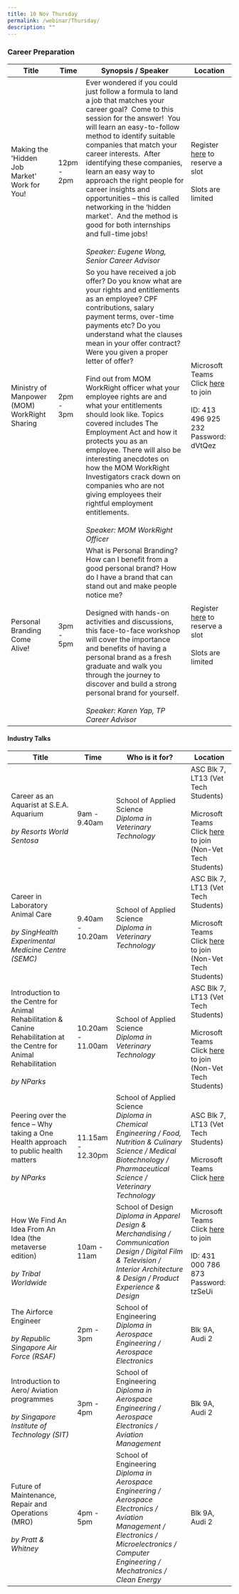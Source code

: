 ```yaml
---
title: 10 Nov Thursday
permalink: /webinar/Thursday/
description: ""
---
```

### Career Preparation

| **Title** | **Time** | **Synopsis / Speaker** | **Location** |
| - | - | - | - |
| Making the 'Hidden Job Market' Work for You! | 12pm - 2pm | Ever wondered if you could just follow a formula to land a job that matches your career goal?  Come to this session for the answer!  You will learn an easy-to-follow method to identify suitable companies that match your career interests.  After identifying these companies, learn an easy way to approach the right people for career insights and opportunities – this is called networking in the ‘hidden market'.  And the method is good for both internships and full-time jobs! <br/><br/> *Speaker: Eugene Wong, Senior Career Advisor* | Register [here](https://form.gov.sg/6347bdebe5a46a00126a9c19) to reserve a slot <br/> <br/> Slots are limited |  
| Ministry of Manpower (MOM) WorkRight Sharing  | 2pm - 3pm | So you have received a job offer? Do you know what are your rights and entitlements as an employee? CPF contributions, salary payment terms, over-time payments etc? Do you understand what the clauses mean in your offer contract? Were you given a proper letter of offer? <br/> <br/> Find out from MOM WorkRight officer what your employee rights are and what your entitlements should look like. Topics covered includes The Employment Act and how it protects you as an employee. There will also be interesting anecdotes on how the MOM WorkRight Investigators crack down on companies who are not giving employees their rightful employment entitlements. <br/><br/> *Speaker: MOM WorkRight Officer* | Microsoft Teams <br/> Click [here](https://teams.microsoft.com/l/meetup-join/19%3ameeting_N2I4NGM4NzAtNTE2NC00ZjBhLTg4MjQtN2VkYWM1MTEyODkz%40thread.v2/0?context=%7b%22Tid%22%3a%220b11c524-9a1c-4e1b-84cb-6336aefc2243%22%2c%22Oid%22%3a%22452d2074-f82f-48aa-8f6f-5fdc6516caab%22%7d) to join <br/><br/> ID: 413 496 925 232 <br/> Password: <br/> dVtQez  | 
|Personal Branding Come Alive!  | 3pm - 5pm | What is Personal Branding? How can I benefit from a good personal brand? How do I have a brand that can stand out and make people notice me? <br/> <br/> Designed with hands-on activities and discussions, this face-to-face workshop will cover the importance and benefits of having a personal brand as a fresh graduate and walk you through the journey to discover and build a strong personal brand for yourself. <br/><br/> *Speaker: Karen Yap, TP Career Advisor* | Register [here](https://form.gov.sg/6347be8722675200119baf7b) to reserve a slot <br/> <br/> Slots are limited |

#### Industry Talks

| **Title** | **Time** | **Who is it for?** | **Location** | 
| - | - | - | - |
| Career as an Aquarist at S.E.A. Aquarium <br/><br/>*by Resorts World Sentosa*  | 9am - 9.40am | School of Applied Science <br/> *Diploma in Veterinary Technology* | ASC Blk 7, LT13 (Vet Tech Students) <br/><br/> Microsoft Teams<br/> Click [here](https://tinyurl.com/TPOF-2022-10-Nov) to join (Non-Vet Tech Students) |
| Career in Laboratory Animal Care  <br/><br/>*by SingHealth Experimental Medicine Centre (SEMC)*  | 9.40am - 10.20am | School of Applied Science <br/> *Diploma in Veterinary Technology* | ASC Blk 7, LT13 (Vet Tech Students) <br/><br/> Microsoft Teams<br/> Click [here](https://tinyurl.com/TPOF-2022-10-Nov) to join (Non-Vet Tech Students) |
| Introduction to the Centre for Animal Rehabilitation & Canine Rehabilitation at the Centre for Animal Rehabilitation<br/><br/>*by NParks*  | 10.20am - 11.00am | School of Applied Science <br/> *Diploma in Veterinary Technology* | ASC Blk 7, LT13 (Vet Tech Students) <br/><br/> Microsoft Teams<br/> Click [here](https://tinyurl.com/TPOF-2022-10-Nov) to join (Non-Vet Tech Students) |
| Peering over the fence – Why taking a One Health approach to public health matters <br/><br/>*by NParks*  | 11.15am - 12.30pm | School of Applied Science <br/> *Diploma in Chemical Engineering / Food, Nutrition & Culinary Science / Medical Biotechnology / Pharmaceutical Science / Veterinary Technology* | ASC Blk 7, LT13 (Vet Tech Students) <br/><br/> Microsoft Teams<br/> Click [here](https://tinyurl.com/TPOF-2022-10-Nov) |
| How We Find An Idea From An Idea (the metaverse edition) <br/><br/>*by Tribal Worldwide*  | 10am - 11am | School of Design <br/> *Diploma in Apparel Design & Merchandising / Communication Design / Digital Film & Television / Interior Architecture & Design / Product Experience & Design* | Microsoft Teams <br/> Click [here](https://teams.microsoft.com/l/meetup-join/19%3ameeting_MjlmZmY5M2UtMzRmZC00YTFhLTg3MjAtZjhiNGZiOTIyZWMw%40thread.v2/0?context=%7b%22Tid%22%3a%2225a99bf0-8e72-472a-ae50-adfbdf0df6f1%22%2c%22Oid%22%3a%22b213128b-bb09-4040-b037-88d1bfcc7ff7%22%7d) to join <br/><br/>ID: 431 000 786 873 <br/> Password: tzSeUi |
| The Airforce Engineer <br/><br/>*by Republic Singapore Air Force (RSAF)*  | 2pm - 3pm | School of Engineering <br/> *Diploma in Aerospace Engineering / Aerospace Electronics* | Blk 9A, Audi 2 |
|Introduction to  Aero/ Aviation programmes <br/><br/>*by Singapore Institute of Technology (SIT)*   | 3pm - 4pm | School of Engineering <br/>*Diploma in Aerospace Engineering / Aerospace Electronics / Aviation Management* | Blk 9A, Audi 2 |
| Future of Maintenance, Repair and Operations (MRO) <br/><br/>*by Pratt & Whitney*  | 4pm - 5pm | School of Engineering <br/>*Diploma in Aerospace Engineering / Aerospace Electronics / Aviation Management / Electronics / Microelectronics / Computer Engineering / Mechatronics / Clean Energy*| Blk 9A, Audi 2 |